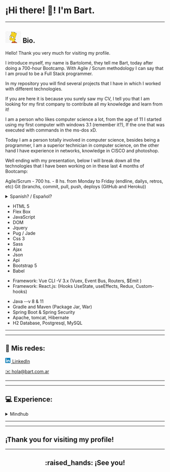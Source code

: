 # ¡Hi there! :wave:! I'm **Bart**.
---

## <img src="assets/barto16x15.png"> Bio. </h2>

Hello! Thank you very much for visiting my profile.

I introduce myself, my name is Bartolomé, they tell me Bart, today after doing a 700-hour Bootcamp. With Agile / Scrum methodology I can say that I am proud to be a Full Stack programmer.

In my repository you will find several projects that I have in which I worked with different technologies.

If you are here it is because you surely saw my CV, I tell you that I am looking for my first company to contribute all my knowledge and learn from it!

I am a person who likes computer science a lot, from the age of 11 I started using my first computer with windows 3.1 (remember it?), If the one that was executed with commands in the ms-dos xD.

Today I am a person totally involved in computer science, besides being a programmer, I am a superior technician in computer science, on the other hand I have experience in networks, knowledge in CISCO and photoshop.

Well ending with my presentation, below I will break down all the technologies that I have been working on in these last 4 months of Bootcamp:

Agile/Scrum - 700 hs. - 8 hs. from Monday to Friday (endline, dailys, retros, etc)
Git (branchs, commit, pull, push, deploys (GitHub and Heroku))


<details>
<summary> Spanish? / Español? </summary>

¡Hola! Muchas gracias por visitar mi perfil.

Me presento, me llamo Bartolomé, me dicen Bart, hoy después de hacer un Bootcamp de 700 horas. Con la metodología Agile / Scrum puedo decir que estoy orgulloso de ser un programador Full Stack.

En mi repositorio encontrarás varios proyectos en los que trabajé con diferentes tecnologías.

En los mismos podrás ver en los archivos de README una pequeña introducción a los proyectos, así como lo necesario para que puedas utilizarlos localmente.

Si estás aquí es porque seguro que viste mi CV, te digo que estoy buscando mi primera empresa para aportar todos mis conocimientos y aprender de ella!

Soy una persona a la que le gusta mucho la informática, desde los 11 años empecé a usar mi primer ordenador con windows 3.11 (¿lo recuerdas?), Si el que se ejecutaba con comandos en el ms-dos xD.

Hoy soy una persona totalmente involucrada en la informática, además de programador, soy un técnico superior en informática, por otro lado tengo experiencia en redes, conocimientos en CISCO y photoshop.

Bien terminando con mi presentación, a continuación desglosaré todas las tecnologías en las que he estado trabajando en estos últimos 4 meses de Bootcamp:

Agile / Scrum - 700 hrs. - 8 horas. de lunes a viernes (final, diarios, retros, etc)
Git (branchs, commit, pull, push, deploys (GitHub y Heroku))


</details>

- HTML 5
- Flex Box
- JavaScript
- DOM
- Jquery
- Pug / Jade
- Css 3
- Sass
- Ajax
- Json
- Api
- Bootstrap 5
- Babel
* Framework: Vue CLI -V 3.x (Vuex, Event Bus, Routers, $Emit )
* Framework: React.js: (Hooks UseState, useEffects, Redux, Custom-hooks)

- Java --v 8 & 11
- Gradle and Maven (Package Jar, War)
- Spring Boot & Spring Security
- Apache, tomcat, Hibernate
- H2 Database, Postgresql, MySQL


---
---

## :link: Mis redes:

<!-- ~~www.Home-banking-.com.ar~~ (in construction) -->


[<img src="assets/linkedin_18x16.png"> LinkedIn][linkedin]

[:envelope: hola@bart.com.ar](mailto:bartolome.albarracin@hotmail.com)


---
---

## :computer: Experience:


<details>
<summary>Mindhub</summary>

<img src="assets/mindhub_160x80.jpg">

BootCamp FrontEnd & Backend| 2021 - present -  like student

</details>

---
---

## ¡Thank you for visiting my profile!

---

<h2 align="center">:raised_hands: ¡See you!</h2>

<!-- refers -->
[linkedin]: https://www.linkedin.com/in/bartolomealbarracin/
